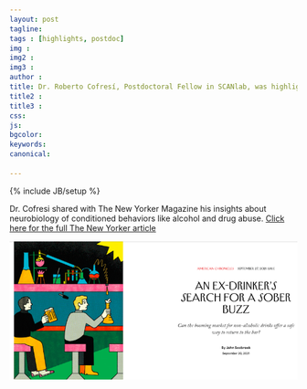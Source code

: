 ```yaml
---
layout: post
tagline: 
tags : [highlights, postdoc]
img : 
img2 : 
img3 : 
author : 
title: Dr. Roberto Cofresí, Postdoctoral Fellow in SCANlab, was highlighted in The New Yorker Magazine for his expertise in neurobiology
title2 : 
title3 : 
css: 
js: 
bgcolor: 
keywords: 
canonical:

---
```

{% include JB/setup %}

Dr. Cofresi shared with The New Yorker Magazine his insights about neurobiology of conditioned behaviors like alcohol and drug abuse. [Click here for the full The New Yorker article](https://www.newyorker.com/magazine/2021/09/27/an-ex-drinkers-search-for-a-sober-buzz)


![NewYorker](/assets/images/news/newyorker.png)
